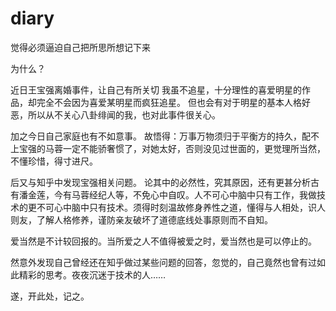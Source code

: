 # diary
觉得必须逼迫自己把所思所想记下来

为什么？

近日王宝强离婚事件，让自己有所关切
我虽不追星，十分理性的喜爱明星的作品，却完全不会因为喜爱某明星而疯狂追星。
但也会有对于明星的基本人格好恶，所以从不关心八卦绯闻的我，也对此事件很关心。

加之今日自己家庭也有不如意事。
故悟得：万事万物须归于平衡方的持久，配不上宝强的马蓉一定不能骄奢惯了，对她太好，否则没见过世面的，更觉理所当然，不懂珍惜，得寸进尺。

后又与知乎中发现宝强相关问题。
论其中的必然性，究其原因，还有更甚分析古有潘金莲，今有马蓉经纪人等，不免心中自叹。人不可心中脑中只有工作，我做技术的更不可心中脑中只有技术。须得时刻温故修身养性之道，懂得与人相处，识人则友，了解人格修养，谨防亲友破坏了道德底线处事原则而不自知。

爱当然是不计较回报的。当所爱之人不值得被爱之时，爱当然也是可以停止的。

然意外发现自己曾经还在知乎做过某些问题的回答，忽觉的，自己竟然也曾有过如此精彩的思考。夜夜沉迷于技术的人……

遂，开此处，记之。
